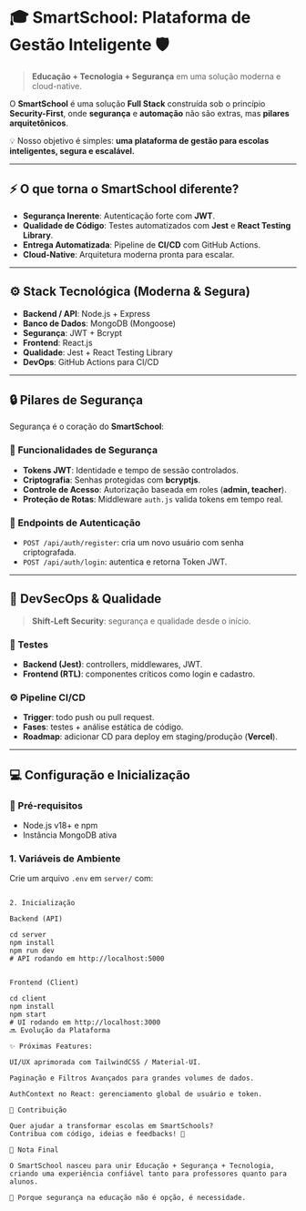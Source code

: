 # 🎓 SmartSchool: Plataforma de Gestão Inteligente 🛡️  
> **Educação + Tecnologia + Segurança** em uma solução moderna e cloud-native.

O **SmartSchool** é uma solução **Full Stack** construída sob o princípio **Security-First**, onde **segurança** e **automação** não são extras, mas **pilares arquitetônicos**.  

💡 Nosso objetivo é simples: **uma plataforma de gestão para escolas inteligentes, segura e escalável.**

---

## ⚡ O que torna o SmartSchool diferente?
- **Segurança Inerente**: Autenticação forte com **JWT**.  
- **Qualidade de Código**: Testes automatizados com **Jest** e **React Testing Library**.  
- **Entrega Automatizada**: Pipeline de **CI/CD** com GitHub Actions.  
- **Cloud-Native**: Arquitetura moderna pronta para escalar.  

---

## ⚙️ Stack Tecnológica (Moderna & Segura)
- **Backend / API**: Node.js + Express  
- **Banco de Dados**: MongoDB (Mongoose)  
- **Segurança**: JWT + Bcrypt  
- **Frontend**: React.js  
- **Qualidade**: Jest + React Testing Library  
- **DevOps**: GitHub Actions para CI/CD  

---

## 🔒 Pilares de Segurança
Segurança é o coração do **SmartSchool**:  

### 🔑 Funcionalidades de Segurança
- **Tokens JWT**: Identidade e tempo de sessão controlados.  
- **Criptografia**: Senhas protegidas com **bcryptjs**.  
- **Controle de Acesso**: Autorização baseada em roles (**admin, teacher**).  
- **Proteção de Rotas**: Middleware `auth.js` valida tokens em tempo real.  

### 📡 Endpoints de Autenticação
- `POST /api/auth/register`: cria um novo usuário com senha criptografada.  
- `POST /api/auth/login`: autentica e retorna Token JWT.  

---

## 🚀 DevSecOps & Qualidade  
> **Shift-Left Security**: segurança e qualidade desde o início.  

### 🧪 Testes
- **Backend (Jest)**: controllers, middlewares, JWT.  
- **Frontend (RTL)**: componentes críticos como login e cadastro.  

### ⚙️ Pipeline CI/CD
- **Trigger**: todo push ou pull request.  
- **Fases**: testes + análise estática de código.  
- **Roadmap**: adicionar CD para deploy em staging/produção (**Vercel**).  

---

## 💻 Configuração e Inicialização

### 🔧 Pré-requisitos
- Node.js v18+ e npm  
- Instância MongoDB ativa  

### 1. Variáveis de Ambiente
Crie um arquivo `.env` em `server/` com:  
```env

2. Inicialização

Backend (API)

cd server
npm install
npm run dev
# API rodando em http://localhost:5000


Frontend (Client)

cd client
npm install
npm start
# UI rodando em http://localhost:3000
🔜 Evolução da Plataforma

✨ Próximas Features:

UI/UX aprimorada com TailwindCSS / Material-UI.

Paginação e Filtros Avançados para grandes volumes de dados.

AuthContext no React: gerenciamento global de usuário e token.

🤝 Contribuição

Quer ajudar a transformar escolas em SmartSchools?
Contribua com código, ideias e feedbacks! 🚀

📢 Nota Final

O SmartSchool nasceu para unir Educação + Segurança + Tecnologia, criando uma experiência confiável tanto para professores quanto para alunos.

🔐 Porque segurança na educação não é opção, é necessidade.



